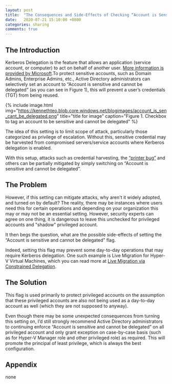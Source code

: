 ```yaml
---
layout: post
title:  "The Consequences and Side-Effects of Checking “Account is Sensitive and Cannot be Delegated” "
date:   2020-07-21 15:10:00 +0800
categories: sharing
comments: true
---
```

## The Introduction
Kerberos Delegation is the feature that allows an application (service account, or computer) to act on behalf of another user. [More information is provided by Microsoft][sensitive-cannotdelegate-Link].To protect sensitive accounts, such as Domain Admins, Enterprise Admins, etc., Active Directory administrators can selectively set an account to “Account is sensitive and cannot be delegated” (as you can see in Figure 1),  this will prevent a user’s credentials (TGT) from being reused. 

<!--![image-title-here](https://kennethteo.blob.core.windows.net/blogimages/account_is_sen_cant_be_delegated.png){:class="img-responsive"}
Figure 1. Checkbox to tag an account to be sensitive and cannot be delegated-->

{% include image.html
            img="https://kennethteo.blob.core.windows.net/blogimages/account_is_sen_cant_be_delegated.png"
            title="title for image"
            caption="Figure 1. Checkbox to tag an account to be sensitive and cannot be delegated" %}

The idea of this setting is to limit scope of attack, particularly those categorized as privilege of escalation. Without this, sensitive credential may be harvested from compromised servers/service accounts where Kerberos delegation is enabled.

With this setup, attacks such as credential harvesting, the [“printer bug”](https://adsecurity.org/?p=4056) and others can be partially mitigated by simply switching on “Account is sensitive and cannot be delegated”.

## The Problem
However, if this setting can mitigate attacks, why aren't it widely adopted, and turned on by default?
The reality, there may be instances where users need this for certain operations and depending on your organization this may or may not be an essential setting. However, security experts can agree on one thing, it is dangerous to leave this unchecked for privileged accounts and "shadow" privileged account.

It then begs the question, what are the possible side-effects of setting the “Account is sensitive and cannot be delegated” flag.

Indeed, setting this flag may prevent some day-to-day operations that may require Kerberos delegation. One such example is Live Migration for Hyper-V Virtual Machines, which you can read more at [Live Migration via Constrained Delegation](https://docs.microsoft.com/en-us/virtualization/community/team-blog/2017/20170201-live-migration-via-constrained-delegation-with-kerberos-in-windows-server-2016).

<!--more-->

## The Solution
This flag is used primarily to protect privileged accounts on the assumption that these privileged accounts are also not being used as a day-to-day account as well (which they are not supposed to anyway).

Even though there may be some unexpected consequences from turning this setting on, I’d still strongly recommend Active Directory administrators to continuing enforce “Account is sensitive and cannot be delegated” on all privileged account and only grant exception on case-by-case basis (such as for Hyper-V Manager role and other privileged role) as required. This will promote the principal of least privilege, which is always the best configuration. 

## Appendix
none


[sensitive-cannotdelegate-Link]: https://docs.microsoft.com/en-us/archive/blogs/poshchap/security-focus-analysing-account-is-sensitive-and-cannot-be-delegated-for-privileged-accounts "account is sensitive and cannot be delegated"
[screenshot-accountProp]: https://kennethteo.blob.core.windows.net/blogimages/account_is_sen_cant_be_delegated.png
